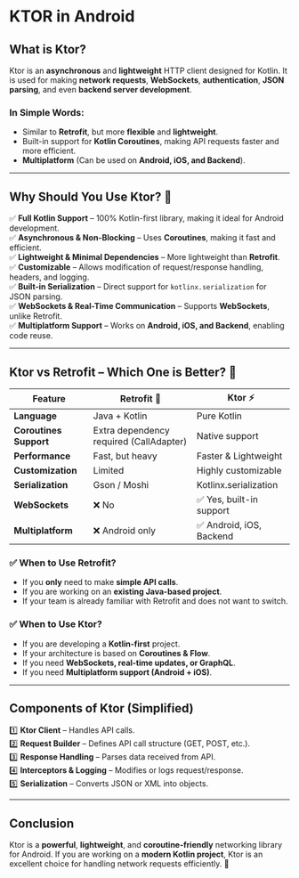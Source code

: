 # KTOR in Android

## What is Ktor?
Ktor is an **asynchronous** and **lightweight** HTTP client designed for Kotlin. It is used for making **network requests**, **WebSockets**, **authentication**, **JSON parsing**, and even **backend server development**.

### In Simple Words:
- Similar to **Retrofit**, but more **flexible** and **lightweight**.
- Built-in support for **Kotlin Coroutines**, making API requests faster and more efficient.
- **Multiplatform** (Can be used on **Android, iOS, and Backend**).

---

## Why Should You Use Ktor? 🤔
✅ **Full Kotlin Support** – 100% Kotlin-first library, making it ideal for Android development.  
✅ **Asynchronous & Non-Blocking** – Uses **Coroutines**, making it fast and efficient.  
✅ **Lightweight & Minimal Dependencies** – More lightweight than **Retrofit**.  
✅ **Customizable** – Allows modification of request/response handling, headers, and logging.  
✅ **Built-in Serialization** – Direct support for `kotlinx.serialization` for JSON parsing.  
✅ **WebSockets & Real-Time Communication** – Supports **WebSockets**, unlike Retrofit.  
✅ **Multiplatform Support** – Works on **Android, iOS, and Backend**, enabling code reuse.

---

## Ktor vs Retrofit – Which One is Better? 🤯

| Feature          | Retrofit 🚀 | Ktor ⚡ |
|-----------------|------------|--------|
| **Language**     | Java + Kotlin | Pure Kotlin |
| **Coroutines Support** | Extra dependency required (CallAdapter) | Native support |
| **Performance**  | Fast, but heavy | Faster & Lightweight |
| **Customization** | Limited | Highly customizable |
| **Serialization** | Gson / Moshi | Kotlinx.serialization |
| **WebSockets**   | ❌ No | ✅ Yes, built-in support |
| **Multiplatform** | ❌ Android only | ✅ Android, iOS, Backend |

### ✅ When to Use **Retrofit**?
- If you **only** need to make **simple API calls**.
- If you are working on an **existing Java-based project**.
- If your team is already familiar with Retrofit and does not want to switch.

### ✅ When to Use **Ktor**?
- If you are developing a **Kotlin-first** project.
- If your architecture is based on **Coroutines & Flow**.
- If you need **WebSockets, real-time updates, or GraphQL**.
- If you need **Multiplatform support (Android + iOS)**.

---

## Components of Ktor (Simplified)

1️⃣ **Ktor Client** – Handles API calls.  
2️⃣ **Request Builder** – Defines API call structure (GET, POST, etc.).  
3️⃣ **Response Handling** – Parses data received from API.  
4️⃣ **Interceptors & Logging** – Modifies or logs request/response.  
5️⃣ **Serialization** – Converts JSON or XML into objects.

---

## Conclusion
Ktor is a **powerful**, **lightweight**, and **coroutine-friendly** networking library for Android. If you are working on a **modern Kotlin project**, Ktor is an excellent choice for handling network requests efficiently. 🚀

